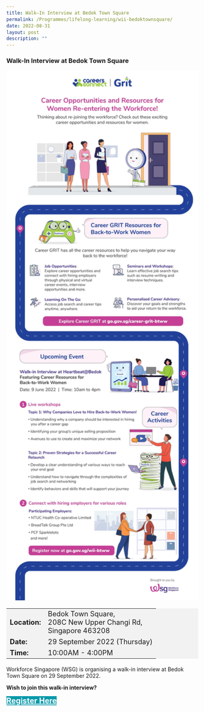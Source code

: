 ```yaml
---
title: Walk–In Interview at Bedok Town Square
permalink: /Programmes/lifelong-learning/wii-bedoktownsquare/
date: 2022-08-31
layout: post
description: ""
---
```

### Walk-In Interview at Bedok Town Square ###

<img style="width:600px; height:auto" src="/images/Programmes%20(June%202022)/poster_backtoworkwomen.jpg">

<table  style="font-size:130%; background-color:#f2f2f2">
	<tbody>
		<tr>
			 <td><b>Location:</b></td><td>Bedok Town Square,<br>208C New Upper Changi Rd,<br>Singapore 463208</td>
		</tr>
		<tr>
		 <td><b>Date:</b> </td><td>29 September 2022 (Thursday)</td>
		</tr>
		<tr>
			<td> <b>Time:</b> </td><td> 10:00AM - 4:00PM</td>
		</tr>
	</tbody>
</table>

Workforce Singapore (WSG) is organising a walk-in interview at Bedok Town Square on 29 September 2022.

<b>Wish to join this walk-in interview?</b>
<div>
	<a href="https://www.go.gov.sg/wii-btww" style="font-size:20px; width:35%; height:60px; background-color:#0899AA; color:white" class="bp-button"><b>Register Here</b></a>
</div>
